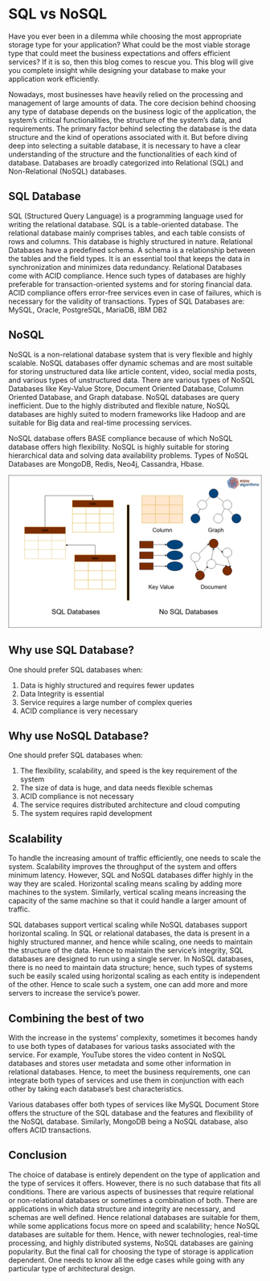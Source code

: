 # SQL vs NoSQL

Have you ever been in a dilemma while choosing the most appropriate storage type for your application? What could be the most viable storage type that could meet the business expectations and offers efficient services? If it is so, then this blog comes to rescue you. This blog will give you complete insight while designing your database to make your application work efficiently.

Nowadays, most businesses have heavily relied on the processing and management of large amounts of data. The core decision behind choosing any type of database depends on the business logic of the application, the system’s critical functionalities, the structure of the system’s data, and requirements. The primary factor behind selecting the database is the data structure and the kind of operations associated with it. But before diving deep into selecting a suitable database, it is necessary to have a clear understanding of the structure and the functionalities of each kind of database. Databases are broadly categorized into Relational (SQL) and Non-Relational (NoSQL) databases.

## SQL Database

SQL (Structured Query Language) is a programming language used for writing the relational database. SQL is a table-oriented database. The relational database mainly comprises tables, and each table consists of rows and columns. This database is highly structured in nature. Relational Databases have a predefined schema. A schema is a relationship between the tables and the field types. It is an essential tool that keeps the data in synchronization and minimizes data redundancy. Relational Databases come with ACID compliance. Hence such types of databases are highly preferable for transaction-oriented systems and for storing financial data. ACID compliance offers error-free services even in case of failures, which is necessary for the validity of transactions. Types of SQL Databases are: MySQL, Oracle, PostgreSQL, MariaDB, IBM DB2

## NoSQL

NoSQL is a non-relational database system that is very flexible and highly scalable. NoSQL databases offer dynamic schemas and are most suitable for storing unstructured data like article content, video, social media posts, and various types of unstructured data. There are various types of NoSQL Databases like Key-Value Store, Document Oriented Database, Column Oriented Database, and Graph database. NoSQL databases are query inefficient. Due to the highly distributed and flexible nature, NoSQL databases are highly suited to modern frameworks like Hadoop and are suitable for Big data and real-time processing services.

NoSQL database offers BASE compliance because of which NoSQL database offers high flexibility. NoSQL is highly suitable for storing hierarchical data and solving data availability problems. Types of NoSQL Databases are MongoDB, Redis, Neo4j, Cassandra, Hbase.

![](../assets/compare.png)

## Why use SQL Database?

One should prefer SQL databases when:
1. Data is highly structured and requires fewer updates
2. Data Integrity is essential
3. Service requires a large number of complex queries
4. ACID compliance is very necessary

## Why use NoSQL Database?

One should prefer SQL databases when:
1. The flexibility, scalability, and speed is the key requirement of the system
2. The size of data is huge, and data needs flexible schemas
3. ACID compliance is not necessary
4. The service requires distributed architecture and cloud computing
5. The system requires rapid development

## Scalability

To handle the increasing amount of traffic efficiently, one needs to scale the system. Scalability improves the throughput of the system and offers minimum latency. However, SQL and NoSQL databases differ highly in the way they are scaled. Horizontal scaling means scaling by adding more machines to the system. Similarly, vertical scaling means increasing the capacity of the same machine so that it could handle a larger amount of traffic.

SQL databases support vertical scaling while NoSQL databases support horizontal scaling. In SQL or relational databases, the data is present in a highly structured manner, and hence while scaling, one needs to maintain the structure of the data. Hence to maintain the service’s integrity, SQL databases are designed to run using a single server. In NoSQL databases, there is no need to maintain data structure; hence, such types of systems such be easily scaled using horizontal scaling as each entity is independent of the other. Hence to scale such a system, one can add more and more servers to increase the service’s power.

## Combining the best of two

With the increase in the systems’ complexity, sometimes it becomes handy to use both types of databases for various tasks associated with the service. For example, YouTube stores the video content in NoSQL databases and stores user metadata and some other information in relational databases. Hence, to meet the business requirements, one can integrate both types of services and use them in conjunction with each other by taking each database’s best characteristics. 

Various databases offer both types of services like MySQL Document Store offers the structure of the SQL database and the features and flexibility of the NoSQL database. Similarly, MongoDB being a NoSQL database, also offers ACID transactions.

## Conclusion

The choice of database is entirely dependent on the type of application and the type of services it offers. However, there is no such database that fits all conditions. There are various aspects of businesses that require relational or non-relational databases or sometimes a combination of both. There are applications in which data structure and integrity are necessary, and schemas are well defined. Hence relational databases are suitable for them, while some applications focus more on speed and scalability; hence NoSQL databases are suitable for them. Hence, with newer technologies, real-time processing, and highly distributed systems, NoSQL databases are gaining popularity. But the final call for choosing the type of storage is application dependent. One needs to know all the edge cases while going with any particular type of architectural design.